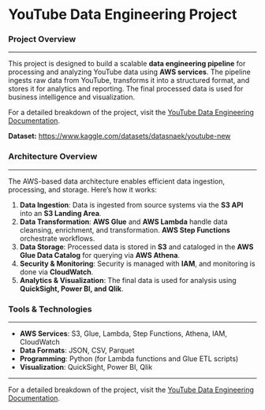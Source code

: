 # YouTube Data Engineering Project

### Project Overview
----
This project is designed to build a scalable **data engineering pipeline** for processing and analyzing YouTube data using **AWS services**. The pipeline ingests raw data from YouTube, transforms it into a structured format, and stores it for analytics and reporting. The final processed data is used for business intelligence and visualization.


For a detailed breakdown of the project, visit the <a href="https://devengine.notion.site/YouTube-Data-Engineering-Project-18e32fa5808880579491ce5e5f96e8d6?pvs=74" target="_blank">YouTube Data Engineering Documentation</a>.

**Dataset:** https://www.kaggle.com/datasets/datasnaek/youtube-new


### Architecture Overview
---
The AWS-based data architecture enables efficient data ingestion, processing, and storage. Here’s how it works:
1. **Data Ingestion**: Data is ingested from source systems via the **S3 API** into an **S3 Landing Area**.
2. **Data Transformation**: **AWS Glue** and **AWS Lambda** handle data cleansing, enrichment, and transformation. **AWS Step Functions** orchestrate workflows.
3. **Data Storage**: Processed data is stored in **S3** and cataloged in the **AWS Glue Data Catalog** for querying via **AWS Athena**.
4. **Security & Monitoring**: Security is managed with **IAM**, and monitoring is done via **CloudWatch**.
5. **Analytics & Visualization**: The final data is used for analysis using **QuickSight, Power BI, and Qlik**.


### Tools & Technologies
---
- **AWS Services**: S3, Glue, Lambda, Step Functions, Athena, IAM, CloudWatch
- **Data Formats**: JSON, CSV, Parquet
- **Programming**: Python (for Lambda functions and Glue ETL scripts)
- **Visualization**: QuickSight, Power BI, Qlik


---

For a detailed breakdown of the project, visit the [YouTube Data Engineering Documentation](https://devengine.notion.site/YouTube-Data-Engineering-Project-18e32fa5808880579491ce5e5f96e8d6?pvs=74).
